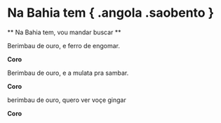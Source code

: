 # Na Bahia tem  { .angola .saobento }

**
Na Bahia tem,
vou mandar buscar
**

Berimbau de ouro,
e ferro de engomar.

**Coro**

Berimbau de ouro,
e a mulata pra sambar.

**Coro**

berimbau de ouro,
quero ver voçe gingar

**Coro**

[1]: https://www.youtube.com/watch?v=6zBRHyk1KKw
[2]: https://www.youtube.com/watch?v=grsh5GYtD_A